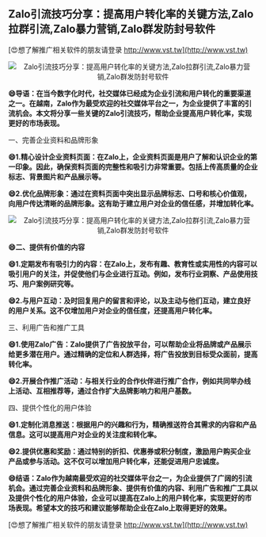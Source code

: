 ## **Zalo引流技巧分享：提高用户转化率的关键方法,Zalo拉群引流,Zalo暴力营销,Zalo群发防封号软件**

[😍想了解推广相关软件的朋友请登录 http://www.vst.tw](http://www.vst.tw)

 <center><img src="https://vst.tw/MP4/tuiguang/png/3.png" alt="Zalo引流技巧分享：提高用户转化率的关键方法,Zalo拉群引流,Zalo暴力营销,Zalo群发防封号软件"></center>

**😄导语：在当今数字化时代，社交媒体已经成为企业引流和用户转化的重要渠道之一。在越南，Zalo作为最受欢迎的社交媒体平台之一，为企业提供了丰富的引流机会。本文将分享一些关键的Zalo引流技巧，帮助企业提高用户转化率，实现更好的市场表现。**

一、完善企业资料和品牌形象

**😄1.精心设计企业资料页面：在Zalo上，企业资料页面是用户了解和认识企业的第一印象。因此，确保资料页面的完整性和吸引力非常重要。包括上传高质量的企业标志、背景图片和产品展示等。**

**😄2.优化品牌形象：通过在资料页面中突出显示品牌标志、口号和核心价值观，向用户传达清晰的品牌形象。这有助于建立用户对企业的信任感，并增加转化率。**

 <center><img src="https://vst.tw/MP4/tuiguang/png/8.png" alt="Zalo引流技巧分享：提高用户转化率的关键方法,Zalo拉群引流,Zalo暴力营销,Zalo群发防封号软件"></center>

**😄二、提供有价值的内容**

**😄1.定期发布有吸引力的内容：在Zalo上，发布有趣、教育性或实用性的内容可以吸引用户的关注，并促使他们与企业进行互动。例如，发布行业洞察、产品使用技巧、用户案例研究等。**

**😄2.与用户互动：及时回复用户的留言和评论，以及主动与他们互动，建立良好的用户关系。这不仅增加用户对企业的信任度，还提高用户转化率。**

三、利用广告和推广工具

**😄1.使用Zalo广告：Zalo提供了广告投放平台，可以帮助企业将品牌或产品展示给更多潜在用户。通过精确的定位和人群选择，将广告投放到目标受众面前，提高转化率。**

**😄2.开展合作推广活动：与相关行业的合作伙伴进行推广合作，例如共同举办线上活动、互相推荐等，通过合作扩大品牌影响力和用户基数。**

四、提供个性化的用户体验

**😄1.定制化消息推送：根据用户的兴趣和行为，精确推送符合其需求的内容和产品信息。这可以提高用户对企业的关注度和转化率。**

**😄2.提供优惠和奖励：通过特别的折扣、优惠券或积分制度，激励用户购买企业产品或参与活动。这不仅可以增加用户转化率，还能促进用户忠诚度。**

**😄结语：Zalo作为越南最受欢迎的社交媒体平台之一，为企业提供了广阔的引流机会。通过完善企业资料和品牌形象、提供有价值的内容、利用广告和推广工具以及提供个性化的用户体验，企业可以提高在Zalo上的用户转化率，实现更好的市场表现。希望本文的技巧和建议能够帮助企业在Zalo上取得更好的效果。**

[😍想了解推广相关软件的朋友请登录 http://www.vst.tw](http://www.vst.tw)



